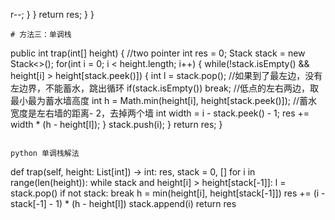 r--;
}
}
return res;
}
}
```
# 方法三：单调栈
```
public int trap(int[] height) {
//two pointer
int res = 0;
Stack<Integer> stack = new Stack<>();
for(int i = 0; i < height.length; i++) {
while(!stack.isEmpty() && height[i] > height[stack.peek()]) {
int l = stack.pop();
//如果到了最左边，没有左边界，不能蓄水，跳出循环
if(stack.isEmpty()) break;
//低点的左右两边，取最小最为蓄水墙高度
int h = Math.min(height[i], height[stack.peek()]);
//蓄水宽度是左右墙的距离- 2，去掉两个墙
int width = i - stack.peek() - 1;
res += width * (h  - height[l]);
}
stack.push(i);
}
return res;
}
```
​
python 单调栈解法
```
def trap(self, height: List[int]) -> int:
res, stack = 0, []
for i in range(len(height)):
while stack and height[i] > height[stack[-1]]:
l = stack.pop()
if not stack:
break
h = min(height[i], height[stack[-1]])
res += (i - stack[-1] - 1) * (h - height[l])
stack.append(i)
return res
```
​
​
